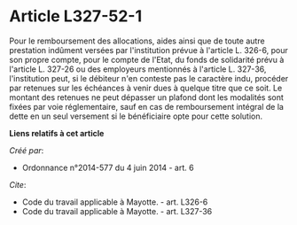 # Article L327-52-1

Pour le remboursement des allocations, aides ainsi que de toute autre prestation indûment versées par l'institution prévue à
l'article L. 326-6, pour son propre compte, pour le compte de l'Etat, du fonds de solidarité prévu à l'article L. 327-26 ou
des employeurs mentionnés à l'article L. 327-36, l'institution peut, si le débiteur n'en conteste pas le caractère indu,
procéder par retenues sur les échéances à venir dues à quelque titre que ce soit. Le montant des retenues ne peut dépasser un
plafond dont les modalités sont fixées par voie réglementaire, sauf en cas de remboursement intégral de la dette en un seul
versement si le bénéficiaire opte pour cette solution.

**Liens relatifs à cet article**

_Créé par_:

  - Ordonnance n°2014-577 du 4 juin 2014 - art. 6

_Cite_:

  - Code du travail applicable à Mayotte. - art. L326-6
  - Code du travail applicable à Mayotte. - art. L327-36

